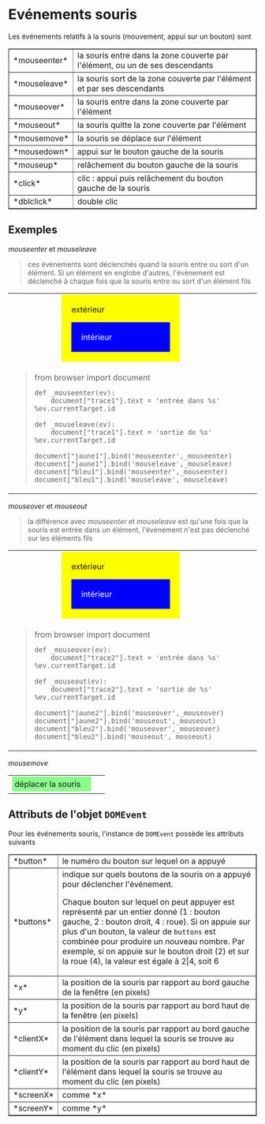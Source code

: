 Evénements souris
=================

<script type="text/python">
from browser import doc, alert
</script>

Les événements relatifs à la souris (mouvement, appui sur un bouton) sont

<table cellpadding=3 border=1>
<tr>
<td>*mouseenter*</td>
<td>la souris entre dans la zone couverte par l'élément, ou un de ses descendants</td>
</tr>
<tr><td>*mouseleave*</td><td>la souris sort de la zone couverte par l'élément et par ses descendants</td></tr>

<tr><td>*mouseover*</td><td>la souris entre dans la zone couverte par l'élément</td></tr>
<tr><td>*mouseout*</td><td>la souris quitte la zone couverte par l'élément</td></tr>

<tr><td>*mousemove*</td><td>la souris se déplace sur l'élément</td></tr>

<tr><td>*mousedown*</td><td>appui sur le bouton gauche de la souris</td></tr>
<tr><td>*mouseup*</td><td>relâchement du bouton gauche de la souris</td></tr>

<tr><td>*click*</td><td>clic : appui puis relâchement du bouton gauche de la souris</td></tr>
<tr><td>*dblclick*</td><td>double clic</td></tr>

</table>

Exemples
--------

*mouseenter* et *mouseleave*

> ces événements sont déclenchés quand la souris entre ou sort d'un élément. Si un élément en englobe d'autres, l'événement est déclenché à chaque fois que la souris entre ou sort d'un élément fils

<table>
<tr>
<td>
<div id="jaune1" style="background-color:yellow;width:200px;padding:20px;margin-left:100px;">extérieur<p>
<div id="bleu1" style="background-color:blue;color:white;padding:20px;">intérieur</div>
</td>
<td><div id="trace1">&nbsp;</div></td>
</tr>
<tr>
<td colspan=2>
<blockquote>
<div id="enter_leave">
    from browser import document
    
    def _mouseenter(ev):
        document["trace1"].text = 'entrée dans %s' %ev.currentTarget.id
    
    def _mouseleave(ev):
        document["trace1"].text = 'sortie de %s' %ev.currentTarget.id
    
    document["jaune1"].bind('mouseenter',_mouseenter)
    document["jaune1"].bind('mouseleave',_mouseleave)
    document["bleu1"].bind('mouseenter',_mouseenter)
    document["bleu1"].bind('mouseleave',_mouseleave)
</div>
</blockquote>
</td>
</tr>
</table>

<script type="text/python">
exec(doc["enter_leave"].text)
</script>

*mouseover* et *mouseout*

> la différence avec *mouseenter* et *mouseleave* est qu'une fois que la souris est entrée dans un élément, l'événement n'est pas déclenché sur les éléments fils

<table>
<tr>
<td>
<div id="jaune2" style="background-color:yellow;width:200px;padding:20px;margin-left:100px;">extérieur<p>
<div id="bleu2" style="background-color:blue;color:white;padding:20px;">intérieur</div>
</td>
<td>
<div id="trace2">&nbsp;</div>
</td>
</tr>
<tr>
<td colspan=2>
<blockquote>
<div id="over_out">
    from browser import document
    
    def _mouseover(ev):
        document["trace2"].text = 'entrée dans %s' %ev.currentTarget.id
    
    def _mouseout(ev):
        document["trace2"].text = 'sortie de %s' %ev.currentTarget.id
    
    document["jaune2"].bind('mouseover',_mouseover)
    document["jaune2"].bind('mouseout',_mouseout)
    document["bleu2"].bind('mouseover',_mouseover)
    document["bleu2"].bind('mouseout',_mouseout)
</div>
</blockquote>
</td>
</tr>
</table>

<script type="text/python">
exec(document["over_out"].text)
</script>

*mousemove*

<table>
<tr><td>
<div id="vert" style="padding:5px;background-color:#8F8;width:150px;">déplacer la souris</div>
</td>
<td><div id="trace3">&nbsp;</div></td>
</tr>
</table>

<script type="text/python">
def _mousemove(ev):
    document["trace3"].text = 'coordonnées : %s, %s' %(ev.x,ev.y)

document["vert"].bind('mousemove',_mousemove)
</script>

Attributs de l'objet `DOMEvent`
-------------------------------

Pour les événements souris, l'instance de `DOMEvent` possède les attributs suivants

<table cellpadding=3 border=1>
<tr><td>*button*</td><td>le numéro du bouton sur lequel on a appuyé</td></tr>
<tr><td>*buttons*</td><td>indique sur quels boutons de la souris on a appuyé pour déclencher l'événement.

Chaque bouton sur lequel on peut appuyer est représenté par un entier donné (1  : bouton gauche, 2  : bouton droit, 4  : roue). Si on appuie sur plus d'un bouton, la valeur de `buttons` est combinée pour produire un nouveau nombre. Par exemple, si on appuie sur le bouton droit (2) et sur la roue (4), la valeur est égale à 2|4, soit 6</td></tr>

<tr><td>*x*</td><td>la position de la souris par rapport au bord gauche de la fenêtre (en pixels)</td></tr>
<tr><td>*y*</td><td>la position de la souris par rapport au bord haut de la fenêtre (en pixels)</td></tr>

<tr><td>*clientX*</td><td>la position de la souris par rapport au bord gauche de l'élément dans lequel la souris se trouve au moment du clic (en pixels)</td></tr>
<tr><td>*clientY*</td><td>la position de la souris par rapport au bord haut de l'élément dans lequel la souris se trouve au moment du clic (en pixels)</td></tr>

<tr><td>*screenX*</td><td>comme *x*</td></tr>
<tr><td>*screenY*</td><td>comme *y*</td></tr>

</table>

